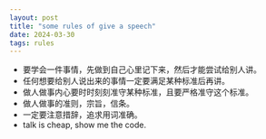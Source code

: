 ```yaml
---
layout: post
title: "some rules of give a speech"
date: 2024-03-30
tags: rules
---
```

<ul>
  <li>要学会一件事情，先做到自己心里记下来，然后才能尝试给别人讲。</li>
  <li>任何想要给别人说出来的事情一定要满足某种标准后再讲。</li>
  <li>做人做事内心要时时刻刻准守某种标准，且要严格准守这个标准。</li>
  <li>做人做事的准则，宗旨，信条。</li>
  <li>一定要注意措辞，追求用词准确。</li>
  <li>talk is cheap, show me the code.</li>
</ul>
